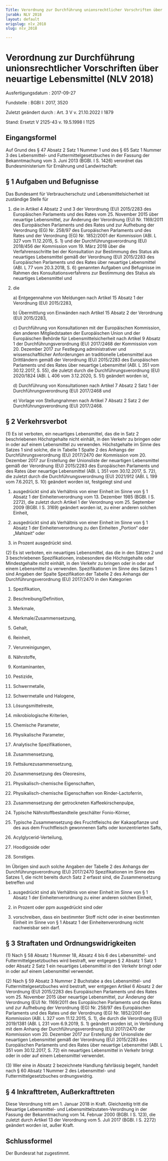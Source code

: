```yaml
---
Title: Verordnung zur Durchführung unionsrechtlicher Vorschriften über neuartige Lebensmittel
jurabk: NLV 2018
layout: default
origslug: nlv_2018
slug: nlv_2018

---
```


# Verordnung zur Durchführung unionsrechtlicher Vorschriften über neuartige Lebensmittel (NLV 2018)

Ausfertigungsdatum
:   2017-09-27

Fundstelle
:   BGBl I: 2017, 3520

Zuletzt geändert durch
:   Art. 3 V v. 21.10.2022 I 1879

Stand: Ersetzt V 2125-43 v. 19.5.1998 I 1125

## Eingangsformel

Auf Grund des § 47 Absatz 2 Satz 1 Nummer 1 und des § 65 Satz 1 Nummer
3 des Lebensmittel- und Futtermittelgesetzbuches in der Fassung der
Bekanntmachung vom 3. Juni 2013 (BGBl. I S. 1426) verordnet das
Bundesministerium für Ernährung und Landwirtschaft:


## § 1 Aufgaben und Befugnisse

Das Bundesamt für Verbraucherschutz und Lebensmittelsicherheit ist
zuständige Stelle für

1.  die in Artikel 4 Absatz 2 und 3 der Verordnung (EU) 2015/2283 des
    Europäischen Parlaments und des Rates vom 25. November 2015 über
    neuartige Lebensmittel, zur Änderung der Verordnung (EU) Nr. 1169/2011
    des Europäischen Parlaments und des Rates und zur Aufhebung der
    Verordnung (EG) Nr. 258/97 des Europäischen Parlaments und des Rates
    und der Verordnung (EG) Nr. 1852/2001 der Kommission (ABl. L 327 vom
    11\.12.2015, S. 1) und der Durchführungsverordnung (EU) 2018/456 der
    Kommission vom 19. März 2018 über die Verfahrensschritte bei der
    Konsultation zur Bestimmung des Status als neuartiges Lebensmittel
    gemäß der Verordnung (EU) 2015/2283 des Europäischen Parlaments und
    des Rates über neuartige Lebensmittel (ABl. L 77 vom 20.3.2018, S. 6)
    genannten Aufgaben und Befugnisse im Rahmen des
    Konsultationsverfahrens zur Bestimmung des Status als neuartiges
    Lebensmittel und


2.  die

    a)  Entgegennahme von Meldungen nach Artikel 15 Absatz 1 der Verordnung
        (EU) 2015/2283,


    b)  Übermittlung von Einwänden nach Artikel 15 Absatz 2 der Verordnung
        (EU) 2015/2283,


    c)  Durchführung von Konsultationen mit der Europäischen Kommission, den
        anderen Mitgliedstaaten der Europäischen Union und der Europäischen
        Behörde für Lebensmittelsicherheit nach Artikel 9 Absatz 1 der
        Durchführungsverordnung (EU) 2017/2468 der Kommission vom 20. Dezember
        2017 zur Festlegung administrativer und wissenschaftlicher
        Anforderungen an traditionelle Lebensmittel aus Drittländern gemäß der
        Verordnung (EU) 2015/2283 des Europäischen Parlaments und des Rates
        über neuartige Lebensmittel (ABl. L 351 vom 30.12.2017, S. 55), die
        zuletzt durch die Durchführungsverordnung (EU) 2020/1824 (ABl. L 406
        vom 3.12.2020, S. 51) geändert worden ist,


    d)  Durchführung von Konsultationen nach Artikel 7 Absatz 2 Satz 1 der
        Durchführungsverordnung (EU) 2017/2468 und


    e)  Vorlage von Stellungnahmen nach Artikel 7 Absatz 2 Satz 2 der
        Durchführungsverordnung (EU) 2017/2468.








## § 2 Verkehrsverbot

(1) Es ist verboten, ein neuartiges Lebensmittel, das die in Satz 2
beschriebenen Höchstgehalte nicht einhält, in den Verkehr zu bringen
oder in oder auf einem Lebensmittel zu verwenden. Höchstgehalte im
Sinne des Satzes 1 sind solche, die in Tabelle 1 Spalte 2 des Anhangs
der Durchführungsverordnung (EU) 2017/2470 der Kommission vom 20.
Dezember 2017 zur Erstellung der Unionsliste der neuartigen
Lebensmittel gemäß der Verordnung (EU) 2015/2283 des Europäischen
Parlaments und des Rates über neuartige Lebensmittel (ABl. L 351 vom
30\.12.2017, S. 72), die zuletzt durch die Durchführungsverordnung (EU)
2021/912 (ABl. L 199 vom 7.6.2021, S. 10) geändert worden ist,
festgelegt sind und

1.  ausgedrückt sind als Verhältnis von einer Einheit im Sinne von § 1
    Absatz 1 der Einheitenverordnung vom 13. Dezember 1985 (BGBl. I S.
    2272), die zuletzt durch Artikel 1 der Verordnung vom 25. September
    2009 (BGBl. I S. 3169) geändert worden ist, zu einer anderen solchen
    Einheit,


2.  ausgedrückt sind als Verhältnis von einer Einheit im Sinne von § 1
    Absatz 1 der Einheitenverordnung zu den Einheiten „Portion“ oder
    „Mahlzeit“ oder


3.  in Prozent ausgedrückt sind.




(2) Es ist verboten, ein neuartiges Lebensmittel, das die in den
Sätzen 2 und 3 beschriebenen Spezifikationen, insbesondere die
Höchstgehalte oder Mindestgehalte nicht einhält, in den Verkehr zu
bringen oder in oder auf einem Lebensmittel zu verwenden.
Spezifikationen im Sinne des Satzes 1 sind Angaben der Spalte
Spezifikation der Tabelle 2 des Anhangs der Durchführungsverordnung
(EU) 2017/2470 in den Kategorien

1.  Spezifikation,


2.  Beschreibung/Definition,


3.  Merkmale,


4.  Merkmale/Zusammensetzung,


5.  Gehalt,


6.  Reinheit,


7.  Verunreinigungen,


8.  Nährstoffe,


9.  Kontaminanten,


10. Pestizide,


11. Schwermetalle,


12. Schwermetalle und Halogene,


13. Lösungsmittelreste,


14. mikrobiologische Kriterien,


15. Chemische Parameter,


16. Physikalische Parameter,


17. Analytische Spezifikationen,


18. Zusammensetzung,


19. Fettsäurezusammensetzung,


20. Zusammensetzung des Oleoresins,


21. Physikalisch-chemische Eigenschaften,


22. Physikalisch-chemische Eigenschaften von Rinder-Lactoferrin,


23. Zusammensetzung der getrockneten Kaffeekirschenpulpe,


24. Typische Nährstoffbestandteile geschälter Fonio-Körner,


25. Typische Zusammensetzung des Fruchtfleischs der Kakaopflanze und des
    aus dem Fruchtfleisch gewonnenen Safts oder konzentrierten Safts,


26. Acylglycerid-Verteilung,


27. Hoodigoside oder


28. Sonstiges.



Im Übrigen sind auch solche Angaben der Tabelle 2 des Anhangs der
Durchführungsverordnung (EU) 2017/2470 Spezifikationen im Sinne des
Satzes 1, die nicht bereits durch Satz 2 erfasst sind, die
Zusammensetzung betreffen und

1.  ausgedrückt sind als Verhältnis von einer Einheit im Sinne von § 1
    Absatz 1 der Einheitenverordnung zu einer anderen solchen Einheit,


2.  in Prozent oder ppm ausgedrückt sind oder


3.  vorschreiben, dass ein bestimmter Stoff nicht oder in einer bestimmten
    Einheit im Sinne von § 1 Absatz 1 der Einheitenverordnung nicht
    nachweisbar sein darf.





## § 3 Straftaten und Ordnungswidrigkeiten

(1) Nach § 58 Absatz 1 Nummer 18, Absatz 4 bis 6 des Lebensmittel- und
Futtermittelgesetzbuches wird bestraft, wer entgegen § 2 Absatz 1 Satz
1 oder Absatz 2 Satz 1 ein neuartiges Lebensmittel in den Verkehr
bringt oder in oder auf einem Lebensmittel verwendet.

(2) Nach § 59 Absatz 3 Nummer 2 Buchstabe a des Lebensmittel- und
Futtermittelgesetzbuches wird bestraft, wer entgegen Artikel 6 Absatz
2 der Verordnung (EU) 2015/2283 des Europäischen Parlaments und des
Rates vom 25. November 2015 über neuartige Lebensmittel, zur Änderung
der Verordnung (EU) Nr. 1169/2011 des Europäischen Parlaments und des
Rates und zur Aufhebung der Verordnung (EG) Nr. 258/97 des
Europäischen Parlaments und des Rates und der Verordnung (EG) Nr.
1852/2001 der Kommission (ABl. L 327 vom 11.12.2015, S. 1), die durch
die Verordnung (EU) 2019/1381 (ABl. L 231 vom 6.9.2019, S. 1) geändert
worden ist, in Verbindung mit dem Anhang der Durchführungsverordnung
(EU) 2017/2470 der Kommission vom 20. Dezember 2017 zur Erstellung der
Unionsliste der neuartigen Lebensmittel gemäß der Verordnung (EU)
2015/2283 des Europäischen Parlaments und des Rates über neuartige
Lebensmittel (ABl. L 351 vom 30.12.2017, S. 72) ein neuartiges
Lebensmittel in Verkehr bringt oder in oder auf einem Lebensmittel
verwendet.

(3) Wer eine in Absatz 2 bezeichnete Handlung fahrlässig begeht,
handelt nach § 60 Absatz 1 Nummer 2 des Lebensmittel- und
Futtermittelgesetzbuches ordnungswidrig.


## § 4 Inkrafttreten, Außerkrafttreten

Diese Verordnung tritt am 1. Januar 2018 in Kraft. Gleichzeitig tritt
die Neuartige Lebensmittel- und Lebensmittelzutaten-Verordnung in der
Fassung der Bekanntmachung vom 14. Februar 2000 (BGBl. I S. 123), die
zuletzt durch Artikel 13 der Verordnung vom 5. Juli 2017 (BGBl. I S.
2272) geändert worden ist, außer Kraft.


## Schlussformel

Der Bundesrat hat zugestimmt.

